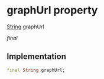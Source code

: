 


# graphUrl property






[String](https://api.flutter.dev/flutter/dart-core/String-class.html) graphUrl
  
_final_






## Implementation

```dart
final String graphUrl;


```







